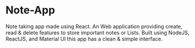 # Note-App
Note taking app made using React.
An Web application providing create, read & delete features to store important notes or Lists.
Built using NodeJS, ReactJS, and Material UI this app has a clean & simple interface.
